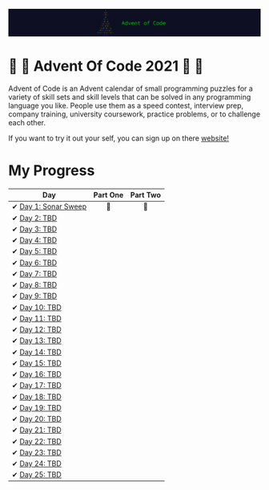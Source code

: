 ![Advent Of Code 2021](aoc21.png)
# 🎅 🎄 Advent Of Code 2021 🎄 🎅

Advent of Code is an Advent calendar of small programming puzzles for a variety of skill sets and skill levels that can be solved in any programming language you like. People use them as a speed contest, interview prep, company training, university coursework, practice problems, or to challenge each other.

If you want to try it out your self, you can sign up on there [website!](https://adventofcode.com/)

# My Progress

| Day                                                                                                     | Part One | Part Two |
| ------------------------------------------------------------------------------------------------------- | :------: | :------: |
| ✔ [Day 1: Sonar Sweep](https://github.com/yorickcleerbout/Advent-Of-Code-2021/tree/main/Day_01)       |    🌟    |    🌟   |
| ✔ [Day 2: TBD](https://github.com/yorickcleerbout/Advent-Of-Code-2021/tree/main/Day_02)       |       |        |
| ✔ [Day 3: TBD](https://github.com/yorickcleerbout/Advent-Of-Code-2021/tree/main/Day_03)       |       |        |
| ✔ [Day 4: TBD](https://github.com/yorickcleerbout/Advent-Of-Code-2021/tree/main/Day_04)       |       |        |
| ✔ [Day 5: TBD](https://github.com/yorickcleerbout/Advent-Of-Code-2021/tree/main/Day_05)       |       |        |
| ✔ [Day 6: TBD](https://github.com/yorickcleerbout/Advent-Of-Code-2021/tree/main/Day_06)       |       |        |
| ✔ [Day 7: TBD](https://github.com/yorickcleerbout/Advent-Of-Code-2021/tree/main/Day_07)       |       |        |
| ✔ [Day 8: TBD](https://github.com/yorickcleerbout/Advent-Of-Code-2021/tree/main/Day_08)       |       |        |
| ✔ [Day 9: TBD](https://github.com/yorickcleerbout/Advent-Of-Code-2021/tree/main/Day_09)       |       |        |
| ✔ [Day 10: TBD](https://github.com/yorickcleerbout/Advent-Of-Code-2021/tree/main/Day_10)       |       |        |
| ✔ [Day 11: TBD](https://github.com/yorickcleerbout/Advent-Of-Code-2021/tree/main/Day_11)       |       |        |
| ✔ [Day 12: TBD](https://github.com/yorickcleerbout/Advent-Of-Code-2021/tree/main/Day_12)       |       |        |
| ✔ [Day 13: TBD](https://github.com/yorickcleerbout/Advent-Of-Code-2021/tree/main/Day_13)       |       |        |
| ✔ [Day 14: TBD](https://github.com/yorickcleerbout/Advent-Of-Code-2021/tree/main/Day_14)       |       |        |
| ✔ [Day 15: TBD](https://github.com/yorickcleerbout/Advent-Of-Code-2021/tree/main/Day_15)       |       |        |
| ✔ [Day 16: TBD](https://github.com/yorickcleerbout/Advent-Of-Code-2021/tree/main/Day_16)       |       |        |
| ✔ [Day 17: TBD](https://github.com/yorickcleerbout/Advent-Of-Code-2021/tree/main/Day_17)       |       |        |
| ✔ [Day 18: TBD](https://github.com/yorickcleerbout/Advent-Of-Code-2021/tree/main/Day_18)       |       |        |
| ✔ [Day 19: TBD](https://github.com/yorickcleerbout/Advent-Of-Code-2021/tree/main/Day_19)       |       |        |
| ✔ [Day 20: TBD](https://github.com/yorickcleerbout/Advent-Of-Code-2021/tree/main/Day_20)       |       |        |
| ✔ [Day 21: TBD](https://github.com/yorickcleerbout/Advent-Of-Code-2021/tree/main/Day_21)       |       |        |
| ✔ [Day 22: TBD](https://github.com/yorickcleerbout/Advent-Of-Code-2021/tree/main/Day_22)       |       |        |
| ✔ [Day 23: TBD](https://github.com/yorickcleerbout/Advent-Of-Code-2021/tree/main/Day_23)       |       |        |
| ✔ [Day 24: TBD](https://github.com/yorickcleerbout/Advent-Of-Code-2021/tree/main/Day_24)       |       |        |
| ✔ [Day 25: TBD](https://github.com/yorickcleerbout/Advent-Of-Code-2021/tree/main/Day_25)       |       |        |

